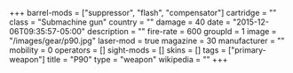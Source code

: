 +++
barrel-mods = ["suppressor", "flash", "compensator"]
cartridge = ""
class = "Submachine gun"
country = ""
damage = 40
date = "2015-12-06T09:35:57-05:00"
description = ""
fire-rate = 600
groupId = 1
image = "/images/gear/p90.jpg"
laser-mod = true
magazine = 30
manufacturer = ""
mobility = 0
operators = []
sight-mods = []
skins = []
tags = ["primary-weapon"]
title = "P90"
type = "weapon"
wikipedia = ""
+++
